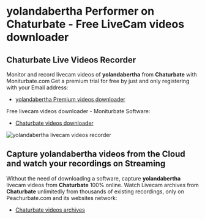 # yolandabertha Performer on Chaturbate - Free LiveCam videos downloader

## Chaturbate Live Videos Recorder

Monitor and record livecam videos of **yolandabertha** from **Chaturbate** with Moniturbate.com
Get a premium trial for free by just and only registering with your Email address:
* [yolandabertha Premium videos downloader](https://moniturbate.com/request-demo-licence-key.html)

Free livecam videos downloader - Moniturbate Software:
* [Chaturbate videos downloader](https://moniturbate.com/moniturbate-download-software.html)

![yolandabertha livecam videos recorder](https://peachurnet.com/templates/moniturbate-software.png)


## Capture yolandabertha videos from the Cloud and watch your recordings on Streaming

Without the need of downloading a software, capture **yolandabertha** livecam videos from **Chaturbate** 100% online.
Watch Livecam archives from **Chaturbate** unlimitedly from thousands of existing recordings, only on Peachurbate.com and its websites network:
* [Chaturbate videos archives](https://peachurnet.com/)